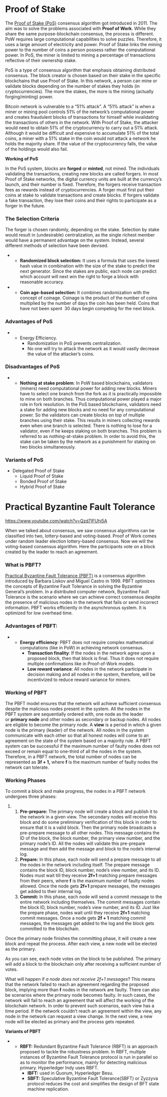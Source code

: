 
# Proof of Stake

The [Proof of Stake (PoS)](https://ethereum.org/en/developers/docs/consensus-mechanisms/pos/) consensus algorithm got introduced in 2011. The aim was to solve the problems associated with **Proof of Work**. While they share the same purpose-blockchain consensus, the process is different. PoW requires large computational capabilities to solve puzzles. Therefore, it uses a large amount of electricity and power. Proof of Stake links the mining power to the number of coins a person possess rather the computational power. In PoS, the miner is limited to mining a percentage of transactions reflective of their ownership stake.

PoS is a type of consensus algorithm that emphasis obtaining distributed consensus. The block creator is chosen based on their stake in the specific blockchains that use Proof of Stake. In this network, a person can mine or validate blocks depending on the number of stakes they holds (in cryptocurrencies). The more the stakes, the more is the mining (actually forging/minting) power.

Bitcoin network is vulnerable to a “51% attack”. A “51% attack” is when a miner or mining pool controls 51% of the network’s computational power and creates fraudulent blocks of transactions for himself while invalidating the transactions of others in the network. With Proof of Stake, the attacker would need to obtain 51% of the cryptocurrency to carry out a 51% attack. Although it would be difficult and expensive to accumulate 51% of the total coins, a miner with a 51% stake in the coin would not attack a network he holds the majority share. If the value of the cryptocurrency falls, the value of the holdings would also fail.

**Working of PoS**

In the PoS system, blocks are **forged** or **minted**, not mined. The individuals validating the transactions, creating new blocks are called forgers. In most Proof of Stake networks, the digital currency units are built at the currency’s launch, and their number is fixed. Therefore, the forgers receive transaction fees as rewards instead of cryptocurrencies. A forger must first put their coins at stake to validate transactions and create blocks. If forgers validate a fake transaction, they lose their coins and their rights to participate as a forger in the future.

### **The Selection Criteria**

The forger is chosen randomly, depending on the stake. Selection by stake would result in (undesirable) centralization, as the single richest member would have a permanent advantage on the system. Instead, several different methods of selection have been devised.

- - **Randomized block selection:** It uses a formula that uses the lowest hash value in combination with the size of the stake to predict the next generator. Since the stakes are public, each node can predict which account will next win the right to forge a block with reasonable accuracy.

- - **Coin age-based selection:** It combines randomization with the concept of coinage. Coinage is the product of the number of coins multiplied by the number of days the coin has been held. Coins that have not been spent  30 days begin competing for the next block.

### **Advantages of PoS**

- - Energy Efficiency.
    - Randomization in PoS prevents centralization.
    - No one will try to attack the network as it would vastly decrease the value of the attacker’s coins.
    

### **Disadvantages of PoS**

- - **Nothing at stake problem**: In PoW based blockchains, validators (miners) need computational power for adding new blocks. Miners have to select one branch from the fork as it is practically impossible to mine on both branches. Thus computational power played a major role in fork resolution. In the PoS based blockchains, validators need a stake for adding new blocks and no need for any computational power. So the validators can create blocks on top of multiple branches using their stake. This results in miners collecting rewards even when one branch is selected. There is nothing to lose for a validator, even if he keeps staking on both branches. This problem is referred to as nothing-at-stake problem. In order to avoid this, the stake can be taken by the network as a punishment for staking on two blocks simultaneously.

### **Variants of PoS**

- Delegated Proof of Stake
    - Liquid Proof of Stake
    - Bonded Proof of Stake
    - Hybrid Proof of Stake

# Practical Byzantine Fault Tolerance

https://www.youtube.com/watch?v=Qzd7IFUhj5A

When we talked about consensus, we saw consensus algorithms can be classified into two, lottery-based and voting-based. Proof of Work comes under random leader election lottery-based consensus. Now we will the voting-based consensus algorithm. Here the participants vote on a block created by the leader to reach an agreement.

### What is PBFT?

[Practical Byzantine Fault Tolerance (PBFT)](http://pmg.csail.mit.edu/papers/osdi99.pdf) is a consensus algorithm introduced by Barbara Liskov and Miguel Castro in 1999. PBFT optimizes the concepts of Byzantine Fault Tolerance in solving the Byzantine General’s problem. In a distributed computer network, Byzantine Fault Tolerance is the scenario where we can achieve correct consensus despite the presence of malicious nodes in the network that fails or send incorrect information. PBFT works efficiently in the asynchronous system. It is optimized for low overhead time.

### ****Advantages of PBFT****:

- - ****Energy efficiency****: PBFT does not require complex mathematical computations (like in PoW) in achieving network consensus.
    - ****Transaction finality****: If the nodes in the network agree upon a proposed block, then that block is final. Thus it does not require multiple confirmations like in Proof-of-Work models.
    - ****Low reward variance****: All nodes in the network participate in decision making and all nodes in the system, therefore, will be incentivized to reduce reward variance for miners.

### ****Working of PBFT****

The PBFT model ensures that the network will achieve sufficient consensus despite the malicious nodes present in the system. All the nodes in the PBFT system are sequentially ordered with, one node as the leader or ****primary**** ****node**** and other nodes as secondary or backup nodes. All nodes are eligible to become the primary node. A ****view**** is a period in which a given node is the primary (leader) of the network. All nodes in the system communicate with each other so that all honest nodes will come to an agreement on the state of the system based on a majority rule. A PBFT system can be successful if the maximum number of faulty nodes does not exceed or remain equal to one-third of all the nodes in the system. Therefore, in a PBFT network, the total number of nodes can be represented as __3f + 1,__ where __f__ is the maximum number of faulty nodes the network can tolerate.

### Working Phases

To commit a block and make progress, the nodes in a PBFT network undergoes three phases:

1. 1. ****Pre-prepare:**** The primary node will create a block and publish it to the network in a given view. The secondary nodes will receive this block and do some preliminary verification of this block in order to ensure that it is a valid block. Then the primary node broadcasts a pre-prepare message to all other nodes. This message contains the ID of the block, the block number, the primary view number, and the primary node’s ID. All the nodes will validate this pre-prepare message and then add the message and block to the node’s internal log.
    2. ****Prepare:**** In this phase, each node will send a prepare message to all the nodes in the network including itself. The prepare message contains the block ID, block number, node’s view number, and its ID. Nodes must wait till they receive __2f+1__ matching prepare messages from their peers, where __f__ is the maximum number of faulty nodes allowed. Once the node gets __2f+1__ prepare messages, the messages get added to their internal log.
    3. ****Commit:**** In this phase, each node will send a commit message to the entire network including themselves. The commit messages contain the block ID, block number, node’s view number, and its ID. Just like the prepare phase, nodes wait until they receive __2f+1__ matching commit messages. Once a node gets __2f + 1__ matching commit messages, the messages get added to the log and the block gets committed to the blockchain.

Once the primary node finishes the committing phase, it will create a new block and repeat the process. After each view, a new node will be elected as the primary.

As you can see, each node votes on the block to be published. The primary will add a block to the blockchain only after receiving a sufficient number of votes.

What will happen if _a node does not receive 2f+1 messages_? This means that the network failed to reach an agreement regarding the proposed block, implying more than __f__ nodes in the network are faulty. There can also be scenarios where the primary node becomes faulty. In such cases, the network will fail to reach an agreement that will affect the working of the blockchain network. In order to prevent such scenarios, each view has a time period. If the network couldn’t reach an agreement within the view, any node in the network can request a view change. In the next view, a new node will be elected as primary and the process gets repeated.

****Variants of PBFT****

- - ****RBFT:**** Redundant Byzantine Fault Tolerance (RBFT) is an approach proposed to tackle the robustness problem. In RBFT, multiple instances of Byzantine Fault Tolerance protocol is run in parallel so as to monitor the performance, mainly for detecting malicious primary. Hyperledger Indy uses RBFT.
    - ****IBFT:**** used in Quorum, Hyperledger Besu.
    - ****SBFT:**** Speculative Byzantine Fault Tolerance(SBFT) or Zyzzyva protocol reduces the cost and simplifies the design of BFT state machine replication.
